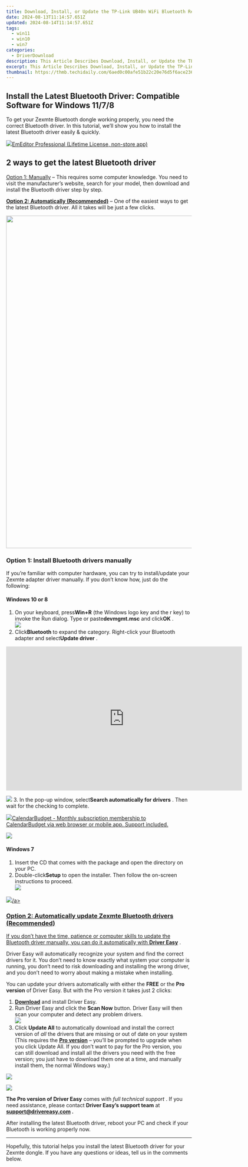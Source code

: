 ```yaml
---
title: Download, Install, or Update the TP-Link UB40n WiFi Bluetooth Receiver Software
date: 2024-08-13T11:14:57.651Z
updated: 2024-08-14T11:14:57.651Z
tags:
  - win11
  - win10
  - win7
categories:
  - DriverDownload
description: This Article Describes Download, Install, or Update the TP-Link UB40n WiFi Bluetooth Receiver Software
excerpt: This Article Describes Download, Install, or Update the TP-Link UB40n WiFi Bluetooth Receiver Software
thumbnail: https://thmb.techidaily.com/6aed0c00afe51b22c20e76d5f6ace236f0bc693b54fae6983dda5feb362b8ccd.jpg
---
```


## Install the Latest Bluetooth Driver: Compatible Software for Windows 11/7/8

To get your Zexmte Bluetooth dongle working properly, you need the correct Bluetooth driver. In this tutorial, we’ll show you how to install the latest Bluetooth driver easily & quickly.

<!-- affiliate ads begin -->
<a href="https://shop.emeditor.com/order/checkout.php?PRODS=4631722&QTY=1&AFFILIATE=108875&CART=1"><img src="https://www.emeditor.com/wp-content/uploads/2023/05/frontpage2-2048x588.webp" border="0">EmEditor Professional (Lifetime License, non-store app)</a>
<!-- affiliate ads end -->
## 2 ways to get the latest Bluetooth driver

[Option 1: Manually](https://tools.techidaily.com/drivereasy/download/) – This requires some computer knowledge. You need to visit the manufacturer’s website, search for your model, then download and install the Bluetooth driver step by step.

**[Option 2: Automatically (Recommended)](https://www.drivereasy.com/knowledge/download-zexmte-bluetooth-adapter-driver-windows-10-8-7/#option2)**  – One of the easiest ways to get the latest Bluetooth driver. All it takes will be just a few clicks.

<!-- affiliate ads begin -->
<a href="https://tinyland.pxf.io/c/5597632/1793214/19135" target="_top" id="1793214"><img src="//a.impactradius-go.com/display-ad/19135-1793214" border="0" alt="" width="900" height="900"/></a><img height="0" width="0" src="https://imp.pxf.io/i/5597632/1793214/19135" style="position:absolute;visibility:hidden;" border="0" />
<!-- affiliate ads end -->
### Option 1: Install Bluetooth drivers manually

 If you’re familiar with computer hardware, you can try to install/update your Zexmte adapter driver manually. If you don’t know how, just do the following:

#### Windows 10 or 8

1. On your keyboard, press**Win+R** (the Windows logo key and the r key) to invoke the Run dialog. Type or paste**devmgmt.msc** and click**OK** .  
![](https://images.drivereasy.com/wp-content/uploads/2020/12/devmgmt-msc-ok.jpg)
2. Click**Bluetooth** to expand the category. Right-click your Bluetooth adapter and select**Update driver** .  
<!-- affiliate ads begin -->
<a href="https://secure.2checkout.com/order/checkout.php?PRODS=2337838&QTY=1&AFFILIATE=108875&CART=1"><iframe width="640" height="390" src="https://www.youtube.com/embed/rzZwphIv4RM" title="APFill - Ink and Toner Coverage Calculator" frameborder="0" allow="accelerometer; autoplay; clipboard-write; encrypted-media; gyroscope; picture-in-picture; web-share" referrerpolicy="strict-origin-when-cross-origin" allowfullscreen></iframe></a>
<!-- affiliate ads end -->
![](https://images.drivereasy.com/wp-content/uploads/2021/01/device-manager-bluetooth-update.jpg)
3. In the pop-up window, select**Search automatically for drivers** . Then wait for the checking to complete.  
<!-- affiliate ads begin -->
<a href="https://secure.2checkout.com/order/checkout.php?PRODS=37701530&QTY=1&AFFILIATE=108875&CART=1"><img src="https://secure.avangate.com/images/merchant/6fe0c81e3f9438db11ebbfba6c5ce460/products/copy_cbLogo_with_text_blue.png" border="0">CalendarBudget - Monthly subscription membership to CalendarBudget via web browser or mobile app. Support included. </a>
<!-- affiliate ads end -->
![](https://images.drivereasy.com/wp-content/uploads/2021/01/ar3011-update-2.jpg)

#### Windows 7

1. Insert the CD that comes with the package and open the directory on your PC.
2. Double-click**Setup** to open the installer. Then follow the on-screen instructions to proceed.  
![](https://images.drivereasy.com/wp-content/uploads/2021/01/zexmte-windows-7.jpg)

<!-- affiliate ads begin -->
<a href="https://store.nero.com/order/checkout.php?PRODS=4729507&QTY=1&AFFILIATE=108875&CART=1"><img src="https://www.nero.com/nero-com-wAssets/img/banners/2023/TIU/Nero_TuneItUp_Screen_2.webp" border="0">/a>
<!-- affiliate ads end -->
### Option 2: Automatically update Zexmte Bluetooth drivers (Recommended)

 If you don’t have the time, patience or computer skills to update the Bluetooth driver manually, you can do it automatically with **[Driver Easy](https://tools.techidaily.com/drivereasy/download/)**  .

 Driver Easy will automatically recognize your system and find the correct drivers for it. You don’t need to know exactly what system your computer is running, you don’t need to risk downloading and installing the wrong driver, and you don’t need to worry about making a mistake when installing.

 You can update your drivers automatically with either the **FREE** or the **Pro version** of Driver Easy. But with the Pro version it takes just 2 clicks:

1. **[Download](https://tools.techidaily.com/drivereasy/download/)**  and install Driver Easy.
2. Run Driver Easy and click the **Scan Now** button. Driver Easy will then scan your computer and detect any problem drivers.  
![](https://images.drivereasy.com/wp-content/uploads/2020/08/Scan-now.jpg)
3. Click **Update All** to automatically download and install the correct version of _all_ the drivers that are missing or out of date on your system  
 (This requires the [**Pro version**](https://tools.techidaily.com/drivereasy/download/) – you’ll be prompted to upgrade when you click Update All. If you don’t want to pay for the Pro version, you can still download and install all the drivers you need with the free version; you just have to download them one at a time, and manually install them, the normal Windows way.)  
<!-- affiliate ads begin -->
<a href="https://store.massmailsoftware.com/order/checkout.php?PRODS=1047974&QTY=1&AFFILIATE=108875&CART=1"><img src="https://secure.avangate.com/images/merchant/dc87c13749315c7217cdc4ac692e704c/banera_for_partners-04_%281%29.jpg" border="0"></a>
<!-- affiliate ads end -->
![](https://images.drivereasy.com/wp-content/uploads/2021/01/de-update-all-qualcomm.jpg)

**The Pro version of Driver Easy** comes with _full technical support_ . If you need assistance, please contact **Driver Easy’s support team** at **[support@drivereasy.com](https://tools.techidaily.com/drivereasy/download/) .**

 After installing the latest Bluetooth driver, reboot your PC and check if your Bluetooth is working properly now.

---

 Hopefully, this tutorial helps you install the latest Bluetooth driver for your Zexmte dongle. If you have any questions or ideas, tell us in the comments below.

<ins class="adsbygoogle"
     style="display:block"
     data-ad-format="autorelaxed"
     data-ad-client="ca-pub-7571918770474297"
     data-ad-slot="1223367746"></ins>



<ins class="adsbygoogle"
     style="display:block"
     data-ad-client="ca-pub-7571918770474297"
     data-ad-slot="8358498916"
     data-ad-format="auto"
     data-full-width-responsive="true"></ins>


